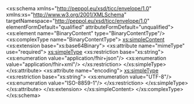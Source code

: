 <?xml version="1.0" encoding="UTF-8"?>
<xs:schema xmlns="http://peppol.eu/xsd/ticc/envelope/1.0"
           xmlns:xs="http://www.w3.org/2001/XMLSchema"
           targetNamespace="http://peppol.eu/xsd/ticc/envelope/1.0"
           elementFormDefault="qualified"
           attributeFormDefault="unqualified">
  <xs:element name="BinaryContent" type="BinaryContentType"/>
  <xs:complexType name="BinaryContentType">
    <xs:simpleContent>
      <xs:extension base="xs:base64Binary">
        <xs:attribute name="mimeType" use="required">
          <xs:simpleType>
            <xs:restriction base="xs:string">
              <xs:enumeration value="application/fhir+json"/>
              <xs:enumeration value="application/fhir+xml"/>
            </xs:restriction>
          </xs:simpleType>
        </xs:attribute>
        <xs:attribute name="encoding">
          <xs:simpleType>
            <xs:restriction base="xs:string">
              <xs:enumeration value="UTF-8"/>
              <xs:enumeration value="ISO-8859-1"/>
            </xs:restriction>
          </xs:simpleType>
        </xs:attribute>
      </xs:extension>
   </xs:simpleContent>
  </xs:complexType>
</xs:schema>

